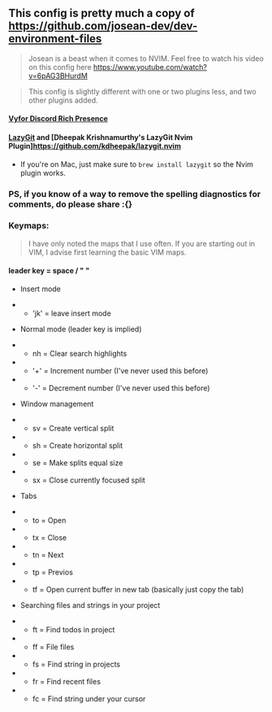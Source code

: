 ## This config is pretty much a copy of https://github.com/josean-dev/dev-environment-files

> Josean is a beast when it comes to NVIM. Feel free to watch his video on this config here https://www.youtube.com/watch?v=6pAG3BHurdM

> This config is slightly different with one or two plugins less, and two other plugins added.

#### [Vyfor Discord Rich Presence](https://github.com/vyfor/cord.nvim/tree/client-server)

#### [LazyGit](https://github.com/jesseduffield/lazygit) and [Dheepak Krishnamurthy's LazyGit Nvim Plugin]https://github.com/kdheepak/lazygit.nvim

- If you're on Mac, just make sure to `brew install lazygit` so the Nvim plugin works.

### PS, if you know of a way to remove the spelling diagnostics for comments, do please share :{}

### Keymaps:

> I have only noted the maps that I use often. If you are starting out in VIM, I advise first learning the basic VIM maps.

#### leader key = space / " "

- Insert mode
- - 'jk' = leave insert mode

- Normal mode (leader key is implied)
- - nh = Clear search highlights
- - '+' = Increment number (I've never used this before)
- - '-' = Decrement number (I've never used this before)

- Window management
- - sv = Create vertical split
- - sh = Create horizontal split
- - se = Make splits equal size
- - sx = Close currently focused split

- Tabs
- - to = Open
- - tx = Close
- - tn = Next
- - tp = Previos
- - tf = Open current buffer in new tab (basically just copy the tab)

- Searching files and strings in your project
- - ft = Find todos in project
- - ff = File files
- - fs = Find string in projects
- - fr = Find recent files
- - fc = Find string under your cursor
